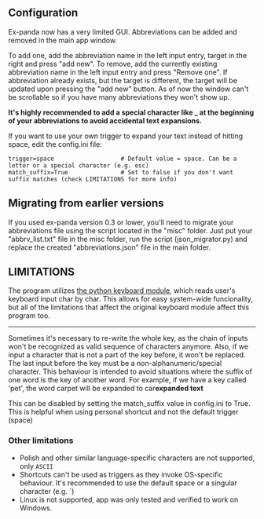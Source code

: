 ## Configuration

Ex-panda now has a very limited GUI.
Abbreviations can be added and removed in the main app window. 

To add one, add the abbreviation name in the left input entry, target in the right and press "add new".
To remove, add the currently existing abbreviation name in the left input entry and press "Remove one".
If abbreviation already exists, but the target is different, the target will be updated upon pressing the "add new" button.
As of now the window can't be scrollable so if you have many abbreviations they won't show up.

**It's highly recommended to add a special character like _ at the beginning of your abbreviations to avoid accidental text expansions.**

If you want to use your own trigger to expand your text instead of hitting space, edit the config.ini file:

    trigger=space                   # Default value = space. Can be a letter or a special character (e.g. esc)
    match_suffix=True               # Set to false if you don't want suffix matches (check LIMITATIONS for more info)

## Migrating from earlier versions

If you used ex-panda version 0.3 or lower, you'll need to migrate your abbreviations file using the script located in the "misc" folder.
Just put your "abbrv_list.txt" file in the misc folder, run the script (json_migrator.py) and replace the created "abbreviations.json" file in the main folder.

## LIMITATIONS

The program utilizes [the python keyboard module](https://pypi.org/project/keyboard/), which reads user's keyboard input char by char.
This allows for easy system-wide funcionality, but all of the limitations that affect the original keyboard module affect this program too.

---

Sometimes it's necessary to re-write the whole key, as the chain of inputs won't be recognized as valid sequence of characters anymore.
Also, if we input a character that is not a part of the key before, it won't be replaced. 
The last input before the key must be a non-alphanumeric/special character.
This behaviour is intended to avoid situations where the suffix of one word is the key of another word. 
For example, if we have a key called 'pet', the word carpet will be expanded to car**expanded text**

This can be disabled by setting the match_suffix value in config.ini to True.
This is helpful when using personal shortcut and not the default trigger (space)

### Other limitations

- Polish and other similar language-specific characters are not supported, only `ASCII`
- Shortcuts can't be used as triggers as they invoke OS-specific behaviour. It's recommended to use the default space or a singular character (e.g. `)
- Linux is not supported, app was only tested and verified to work on Windows.
